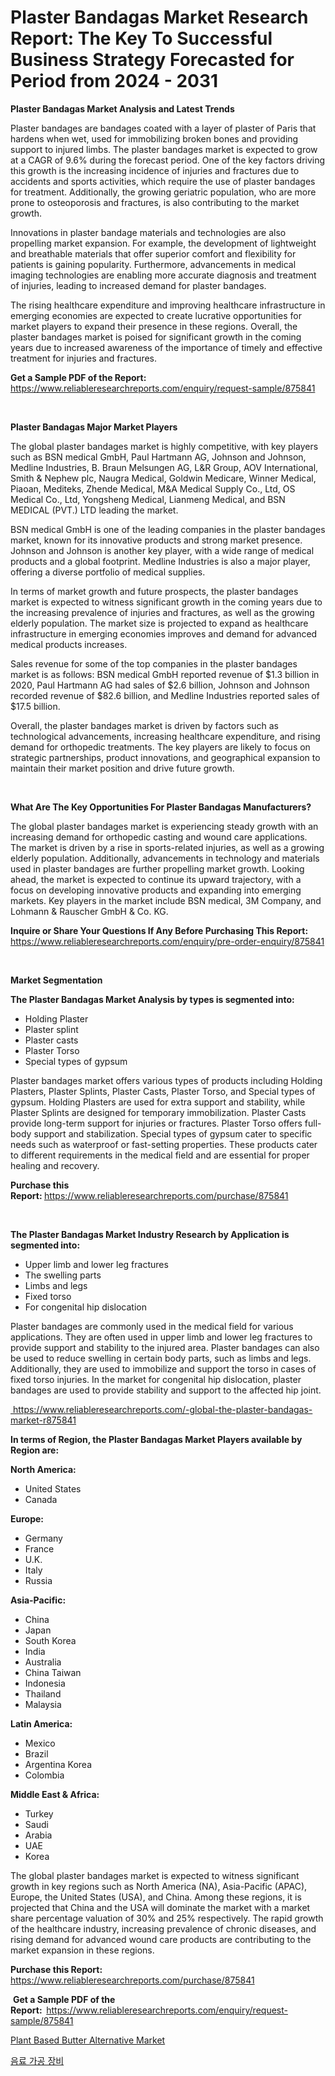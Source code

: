 <p><h1>Plaster Bandagas Market Research Report: The Key To Successful Business Strategy Forecasted for Period from 2024 - 2031</h1></p><p><strong>Plaster Bandagas Market Analysis and Latest Trends</strong></p>
<p><p>Plaster bandages are bandages coated with a layer of plaster of Paris that hardens when wet, used for immobilizing broken bones and providing support to injured limbs. The plaster bandages market is expected to grow at a CAGR of 9.6% during the forecast period. One of the key factors driving this growth is the increasing incidence of injuries and fractures due to accidents and sports activities, which require the use of plaster bandages for treatment. Additionally, the growing geriatric population, who are more prone to osteoporosis and fractures, is also contributing to the market growth.</p><p>Innovations in plaster bandage materials and technologies are also propelling market expansion. For example, the development of lightweight and breathable materials that offer superior comfort and flexibility for patients is gaining popularity. Furthermore, advancements in medical imaging technologies are enabling more accurate diagnosis and treatment of injuries, leading to increased demand for plaster bandages.</p><p>The rising healthcare expenditure and improving healthcare infrastructure in emerging economies are expected to create lucrative opportunities for market players to expand their presence in these regions. Overall, the plaster bandages market is poised for significant growth in the coming years due to increased awareness of the importance of timely and effective treatment for injuries and fractures.</p></p>
<p><strong>Get a Sample PDF of the Report:&nbsp;</strong> <a href="https://www.reliableresearchreports.com/enquiry/request-sample/875841">https://www.reliableresearchreports.com/enquiry/request-sample/875841</a></p>
<p>&nbsp;</p>
<p><strong>Plaster Bandagas Major Market Players</strong></p>
<p><p>The global plaster bandages market is highly competitive, with key players such as BSN medical GmbH, Paul Hartmann AG, Johnson and Johnson, Medline Industries, B. Braun Melsungen AG, L&R Group, AOV International, Smith & Nephew plc, Naugra Medical, Goldwin Medicare, Winner Medical, Piaoan, Mediteks, Zhende Medical, M&A Medical Supply Co., Ltd, OS Medical Co., Ltd, Yongsheng Medical, Lianmeng Medical, and BSN MEDICAL (PVT.) LTD leading the market.</p><p>BSN medical GmbH is one of the leading companies in the plaster bandages market, known for its innovative products and strong market presence. Johnson and Johnson is another key player, with a wide range of medical products and a global footprint. Medline Industries is also a major player, offering a diverse portfolio of medical supplies.</p><p>In terms of market growth and future prospects, the plaster bandages market is expected to witness significant growth in the coming years due to the increasing prevalence of injuries and fractures, as well as the growing elderly population. The market size is projected to expand as healthcare infrastructure in emerging economies improves and demand for advanced medical products increases.</p><p>Sales revenue for some of the top companies in the plaster bandages market is as follows: BSN medical GmbH reported revenue of $1.3 billion in 2020, Paul Hartmann AG had sales of $2.6 billion, Johnson and Johnson recorded revenue of $82.6 billion, and Medline Industries reported sales of $17.5 billion.</p><p>Overall, the plaster bandages market is driven by factors such as technological advancements, increasing healthcare expenditure, and rising demand for orthopedic treatments. The key players are likely to focus on strategic partnerships, product innovations, and geographical expansion to maintain their market position and drive future growth.</p></p>
<p>&nbsp;</p>
<p><strong>What Are The Key Opportunities For Plaster Bandagas Manufacturers?</strong></p>
<p><p>The global plaster bandages market is experiencing steady growth with an increasing demand for orthopedic casting and wound care applications. The market is driven by a rise in sports-related injuries, as well as a growing elderly population. Additionally, advancements in technology and materials used in plaster bandages are further propelling market growth. Looking ahead, the market is expected to continue its upward trajectory, with a focus on developing innovative products and expanding into emerging markets. Key players in the market include BSN medical, 3M Company, and Lohmann & Rauscher GmbH & Co. KG.</p></p>
<p><strong>Inquire or Share Your Questions If Any Before Purchasing This Report:</strong> <a href="https://www.reliableresearchreports.com/enquiry/pre-order-enquiry/875841">https://www.reliableresearchreports.com/enquiry/pre-order-enquiry/875841</a></p>
<p>&nbsp;</p>
<p><strong>Market Segmentation</strong></p>
<p><strong>The Plaster Bandagas Market Analysis by types is segmented into:</strong></p>
<p><ul><li>Holding Plaster</li><li>Plaster splint</li><li>Plaster casts</li><li>Plaster Torso</li><li>Special types of gypsum</li></ul></p>
<p><p>Plaster bandages market offers various types of products including Holding Plasters, Plaster Splints, Plaster Casts, Plaster Torso, and Special types of gypsum. Holding Plasters are used for extra support and stability, while Plaster Splints are designed for temporary immobilization. Plaster Casts provide long-term support for injuries or fractures. Plaster Torso offers full-body support and stabilization. Special types of gypsum cater to specific needs such as waterproof or fast-setting properties. These products cater to different requirements in the medical field and are essential for proper healing and recovery.</p></p>
<p><strong>Purchase this Report:&nbsp;</strong><a href="https://www.reliableresearchreports.com/purchase/875841">https://www.reliableresearchreports.com/purchase/875841</a></p>
<p>&nbsp;</p>
<p><strong>The Plaster Bandagas Market Industry Research by Application is segmented into:</strong></p>
<p><ul><li>Upper limb and lower leg fractures</li><li>The swelling parts</li><li>Limbs and legs</li><li>Fixed torso</li><li>For congenital hip dislocation</li></ul></p>
<p><p>Plaster bandages are commonly used in the medical field for various applications. They are often used in upper limb and lower leg fractures to provide support and stability to the injured area. Plaster bandages can also be used to reduce swelling in certain body parts, such as limbs and legs. Additionally, they are used to immobilize and support the torso in cases of fixed torso injuries. In the market for congenital hip dislocation, plaster bandages are used to provide stability and support to the affected hip joint.</p></p>
<p><a href="https://www.reliableresearchreports.com/-global-the-plaster-bandagas-market-r875841">&nbsp;https://www.reliableresearchreports.com/-global-the-plaster-bandagas-market-r875841</a></p>
<p><strong>In terms of Region, the Plaster Bandagas Market Players available by Region are:</strong></p>
<p>
    <p> <strong> North America: </strong>
        <ul>
            <li>United States</li>
            <li>Canada</li>
        </ul>
        </p> 
    <p> <strong> Europe: </strong>
        <ul>
            <li>Germany</li>
            <li>France</li>
            <li>U.K.</li>
            <li>Italy</li>
            <li>Russia</li>
        </ul>
        </p> 
    <p> <strong> Asia-Pacific: </strong>
        <ul>
            <li>China</li>
            <li>Japan</li>
            <li>South Korea</li>
            <li>India</li>
            <li>Australia</li>
            <li>China Taiwan</li>
            <li>Indonesia</li>
            <li>Thailand</li>
            <li>Malaysia</li>
        </ul>
        </p> 
    <p> <strong> Latin America: </strong>
        <ul>
            <li>Mexico</li>
            <li>Brazil</li>
            <li>Argentina Korea</li>
            <li>Colombia</li>
        </ul>
        </p> 
    <p> <strong> Middle East & Africa: </strong>
        <ul>
            <li>Turkey</li>
            <li>Saudi</li>
            <li>Arabia</li>
            <li>UAE</li>
            <li>Korea</li>
        </ul>
    </p>
    </p>
<p><p>The global plaster bandages market is expected to witness significant growth in key regions such as North America (NA), Asia-Pacific (APAC), Europe, the United States (USA), and China. Among these regions, it is projected that China and the USA will dominate the market with a market share percentage valuation of 30% and 25% respectively. The rapid growth of the healthcare industry, increasing prevalence of chronic diseases, and rising demand for advanced wound care products are contributing to the market expansion in these regions.</p></p>
<p><strong>Purchase this Report: </strong><a href="https://www.reliableresearchreports.com/purchase/875841">https://www.reliableresearchreports.com/purchase/875841</a></p>
<p>&nbsp;<strong>Get a Sample PDF of the Report:&nbsp;&nbsp;</strong><a href="https://www.reliableresearchreports.com/enquiry/request-sample/875841">https://www.reliableresearchreports.com/enquiry/request-sample/875841</a></p>
<p><strong></strong></p>
<p><p><a href="https://github.com/NorbertYates/Market-Research-Report-List-5/blob/main/plant-based-butter-alternative-market.md">Plant Based Butter Alternative Market</a></p><p><a href="https://github.com/jntpkh496620/Market-Research-Report-List-2/blob/main/200805078391.md">음료 가공 장비</a></p></p>